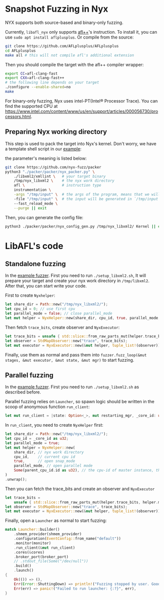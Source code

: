 # Snapshot Fuzzing in Nyx

NYX supports both source-based and binary-only fuzzing.

Currently, `libafl_nyx` only supports [afl++](https://github.com/AFLplusplus/AFLplusplus)'s instruction. To install it, you can use `sudo apt install aflplusplus`. Or compile from the source:

```bash
git clone https://github.com/AFLplusplus/AFLplusplus
cd AFLplusplus
make all # this will not compile afl's additional extension
```

Then you should compile the target with the afl++ compiler wrapper:

```bash
export CC=afl-clang-fast
export CXX=afl-clang-fast++
# the following line depends on your target
./configure --enable-shared=no
make
```

For binary-only fuzzing, Nyx uses intel-PT(Intel® Processor Trace). You can find the supported CPU at <https://www.intel.com/content/www/us/en/support/articles/000056730/processors.html>.

## Preparing Nyx working directory

This step is used to pack the target into Nyx's kernel. Don't worry, we have a template shell script in our [example](https://github.com/AFLplusplus/LibAFL/blob/main/fuzzers/nyx_libxml2_parallel/setup_libxml2.sh):

the parameter's meaning is listed below:

```bash
git clone https://github.com/nyx-fuzz/packer
python3 "./packer/packer/nyx_packer.py" \
    ./libxml2/xmllint \   # your target binary
    /tmp/nyx_libxml2 \    # the nyx work directory
    afl \				  # instruction type
    instrumentation \
    -args "/tmp/input" \  # the args of the program, means that we will run `xmllint /tmp/input` in each run.
    -file "/tmp/input" \  # the input will be generated in `/tmp/input`. If no `--file`, then input will be passed through stdin
    --fast_reload_mode \
    --purge || exit
```

Then, you can generate the config file:

```bash
python3 ./packer/packer/nyx_config_gen.py /tmp/nyx_libxml2/ Kernel || exit
```

# LibAFL's code

## Standalone fuzzing

In the [example fuzzer](https://github.com/AFLplusplus/LibAFL/blob/main/fuzzers/nyx_libxml2_standalone/src/main.rs). First you need to run `./setup_libxml2.sh`, It will prepare your target and create your nyx work directory in `/tmp/libxml2`. After that, you can start write your code.

First to create `Nyxhelper`:

```rust
let share_dir = Path::new("/tmp/nyx_libxml2/");
let cpu_id = 0; // use first cpu
let parallel_mode = false; // close parallel_mode
let mut helper = NyxHelper::new(share_dir, cpu_id, true, parallel_mode, None).unwrap();// we don't need last parmeter in standalone mode, so just use None
```

Then fetch `trace_bits`, create observer and `NyxExecutor`:

```rust
let trace_bits = unsafe { std::slice::from_raw_parts_mut(helper.trace_bits, helper.map_size) };
let observer = StdMapObserver::new("trace", trace_bits);
let mut executor = NyxExecutor::new(&mut helper, tuple_list!(observer)).unwrap();
```

Finally, use them as normal and pass them into `fuzzer.fuzz_loop(&mut stages, &mut executor, &mut state, &mut mgr)` to start fuzzing.

## Parallel fuzzing

In the [example fuzzer](https://github.com/AFLplusplus/LibAFL/blob/main/fuzzers/nyx_libxml2_parallel/src/main.rs). First you need to run `./setup_libxml2.sh` as described before.

Parallel fuzzing relies on `Launcher`, so spawn logic should be written in the scoop of anonymous function `run_client`:

```rust
let mut run_client = |state: Option<_>, mut restarting_mgr, _core_id: usize{}
```

In `run_client`, you need to create `NyxHelper` first:

```rust
let share_dir = Path::new("/tmp/nyx_libxml2/");
let cpu_id = _core_id as u32;
let parallel_mode = true;
let mut helper = NyxHelper::new(
    share_dir, // nyx work directory
    cpu_id,    // current cpu id
    true,      // open snap_mode
    parallel_mode, // open parallel mode
    Some(parent_cpu_id.id as u32), // the cpu-id of master instance, there is only one master instance, other instances will be treated as slaved
)
.unwrap();
```

Then you can fetch the trace_bits and create an observer and `NyxExecutor`

```rust
let trace_bits =
    unsafe { std::slice::from_raw_parts_mut(helper.trace_bits, helper.map_size) };
let observer = StdMapObserver::new("trace", trace_bits);
let mut executor = NyxExecutor::new(&mut helper, tuple_list!(observer)).unwrap();
```

Finally, open a `Launcher` as normal to start fuzzing:

```rust
match Launcher::builder()
    .shmem_provider(shmem_provider)
    .configuration(EventConfig::from_name("default"))
    .monitor(monitor)
    .run_client(&mut run_client)
    .cores(&cores)
    .broker_port(broker_port)
    // .stdout_file(Some("/dev/null"))
    .build()
    .launch()
{
    Ok(()) => (),
    Err(Error::ShuttingDown) => println!("Fuzzing stopped by user. Good bye."),
    Err(err) => panic!("Failed to run launcher: {:?}", err),
}
```
